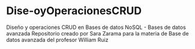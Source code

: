 # Dise-oyOperacionesCRUD
Diseño y operaciones CRUD en Bases de datos NoSQL - Bases de datos avanzada
Repositorio creado por Sara Zarama para la materia de Base de datos avanzada del profesor William Ruiz
